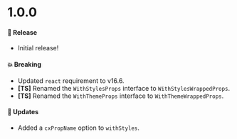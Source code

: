 # 1.0.0

#### 🎉 Release

- Initial release!

#### 💥 Breaking

- Updated `react` requirement to v16.6.
- **[TS]** Renamed the `WithStylesProps` interface to `WithStylesWrappedProps`.
- **[TS]** Renamed the `WithThemeProps` interface to `WithThemeWrappedProps`.

#### 🚀 Updates

- Added a `cxPropName` option to `withStyles`.
